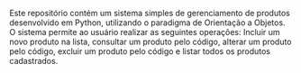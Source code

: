 Este repositório contém um sistema simples de gerenciamento de produtos desenvolvido em Python, utilizando o paradigma de Orientação a Objetos. O sistema permite ao usuário realizar as seguintes operações: Incluir um novo produto na lista, consultar um produto pelo código, alterar um produto pelo código, excluir um produto pelo código e listar todos os produtos cadastrados.
